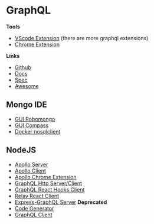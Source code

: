 GraphQL
=======

**Tools**

- [VScode Extension](https://marketplace.visualstudio.com/items?itemName=GraphQL.vscode-graphql-syntax) (there are more graphql extensions)
- [Chrome Extension](https://chromewebstore.google.com/detail/graphql-network-inspector/ndlbedplllcgconngcnfmkadhokfaaln?pli=1)


**Links**

- [Github](https://github.com/graphql/graphql-js)
- [Docs](https://graphql.org/learn/)
- [Spec](https://github.com/graphql/graphql-spec)
- [Awesome](https://github.com/chentsulin/awesome-graphql)


Mongo IDE
---------

- [GUI Robomongo](https://github.com/Studio3T/robomongo)
- [GUI Compass](https://www.mongodb.com/try/download/compass)
- [Docker nosqlclient](https://github.com/nosqlclient/nosqlclient)



NodeJS
------

- [Apollo Server](https://github.com/apollographql/apollo-server)
- [Apollo Client](https://github.com/apollographql/apollo-client)
- [Apollo Chrome Extension](https://chromewebstore.google.com/detail/apollo-client-devtools/jdkknkkbebbapilgoeccciglkfbmbnfm)
- [GraphQL Http Server/Client](https://github.com/graphql/graphql-http)
- [GraphQL React Hooks Client](https://github.com/nearform/graphql-hooks)
- [Relay React Client](https://github.com/facebook/relay)
- [Express-GraphQL Server](https://github.com/graphql/express-graphql) **Deprecated**
- [Code Generator](https://github.com/dotansimha/graphql-code-generator)
- [GraphQL Client](https://github.com/jasonkuhrt/graphql-request)
